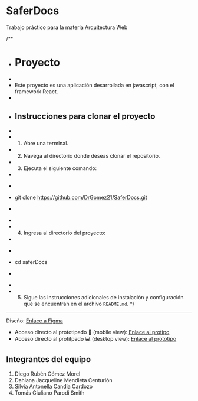 # SaferDocs
Trabajo práctico para la materia Arquitectura Web

/**
 * # Proyecto
 *
 * Este proyecto es una aplicación desarrollada en javascript, con el framework React.
 *
 * ## Instrucciones para clonar el proyecto
 *
 * 1. Abre una terminal.
 * 2. Navega al directorio donde deseas clonar el repositorio.
 * 3. Ejecuta el siguiente comando:
 *
 *    ```bash
 *    git clone https://github.com/DrGomez21/SaferDocs.git
 *    ```
 *
 * 4. Ingresa al directorio del proyecto:
 *
 *    ```bash
 *    cd saferDocs
 *    ```
 *
 * 5. Sigue las instrucciones adicionales de instalación y configuración que se encuentran en el archivo `README.md`.
 */

---

Diseño: [Enlace a Figma](https://www.figma.com/design/FC1ThixtsijlffkWXCmnCL/cifra-documentos?node-id=0-1&t=mnt1AKTmQUGOiRdE-1)
* Acceso directo al prototipado 📱 (mobile view): [Enlace al protipo](https://www.figma.com/proto/FC1ThixtsijlffkWXCmnCL/cifra-documentos?page-id=0%3A1&node-id=4-5&p=f&viewport=508%2C136%2C0.36&t=Blj7bq0tTdPKZ2Tr-1&scaling=scale-down&content-scaling=fixed&starting-point-node-id=4%3A5)
* Acceso directo al protitpado 💻 (desktop view): [Enlace al prototipo](https://www.figma.com/proto/FC1ThixtsijlffkWXCmnCL/cifra-documentos?page-id=27%3A2&node-id=27-3&p=f&viewport=359%2C197%2C0.21&t=RhVouIifw9XaMTFH-1&scaling=min-zoom&content-scaling=fixed&starting-point-node-id=27%3A3)

## Integrantes del equipo

1. Diego Rubén Gómez Morel 
2. Dahiana Jacqueline Mendieta Centurión
3. Silvia Antonella Candia Cardozo
4. Tomás Giuliano Parodi Smith